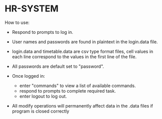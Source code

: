 # HR-SYSTEM

How to use:

  - Respond to prompts to log in.
  - User names and passwords are found in plaintext in the login.data file.
  - login.data and timetable.data are csv type format files, cell values in
    each line correspond to the values in the first line of the file.
  - All passwords are default set to "password".
  
  - Once logged in:
    - enter "commands" to view a list of available commands.
    - respond to prompts to complete required task.
    - enter logout to log out.
    
  - All modify operations will permanently affect data in the .data files if program is closed correctly
